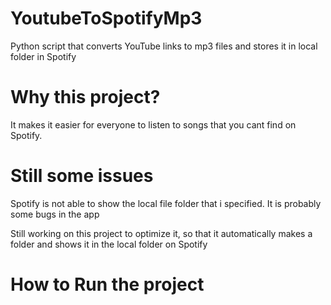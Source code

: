 # YoutubeToSpotifyMp3
Python script that converts YouTube links to mp3 files and stores it in local folder in Spotify

# Why this project?
It makes it easier for everyone to listen to songs that you cant find on Spotify.

# Still some issues
Spotify is not able to show the local file folder that i specified. It is probably some bugs in the app

Still working on this project to optimize it, so that it automatically makes a folder and shows it in the local folder on Spotify

# How to Run the project
